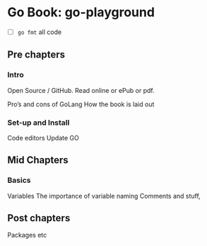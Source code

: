 # Go Book: go-playground

- [ ] `go fmt` all code

## Pre chapters

### Intro

Open Source / GitHub.
Read online or ePub or pdf.

Pro’s and cons of GoLang
How the book is laid out

### Set-up and Install

Code editors
Update GO

## Mid Chapters

### Basics

Variables
The importance of variable naming
Comments and stuff,

## Post chapters

Packages etc


